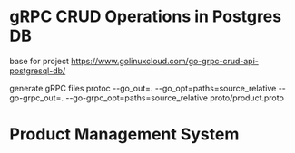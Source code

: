 # gRPC CRUD Operations in Postgres DB
base for project 
https://www.golinuxcloud.com/go-grpc-crud-api-postgresql-db/


generate gRPC files 
protoc --go_out=. --go_opt=paths=source_relative --go-grpc_out=. --go-grpc_opt=paths=source_relative proto/product.proto

# Product Management System 

